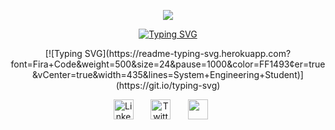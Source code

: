 <p align="center"><img src="https://capsule-render.vercel.app/api?type=waving&amp;color=gradient&amp;height=100&amp;section=header" /></p>

<p align="center">
  <a href="https://git.io/typing-svg"><img src="https://readme-typing-svg.herokuapp.com?font=Fira+Code&weight=500&size=24&pause=1000&color=FF1493&center=true&vCenter=true&repeat=false&width=435&lines=Rodolfo+Chivalan" alt="Typing SVG" /></a>
</p>

<p align="center">
 [![Typing SVG](https://readme-typing-svg.herokuapp.com?font=Fira+Code&weight=500&size=24&pause=1000&color=FF1493&center=true&vCenter=true&width=435&lines=System+Engineering+Student)](https://git.io/typing-svg)
</p>

<p align="center">
  <img width="32px" alt="LinkedIn" title="LinkedIn" src="https://i.imgur.com/yRpa1dQ.png"/>
    &#8287;&#8287;&#8287;&#8287;&#8287;  
  <img width="32px" alt="Twitter" title="Twitter" src="https://i.imgur.com/AixJgnm.png"/>
    &#8287;&#8287;&#8287;&#8287;&#8287;
  <img width="32px" src="https://i.imgur.com/OViZO8J.png"/>
    &#8287;&#8287;&#8287;&#8287;&#8287;
</p>
